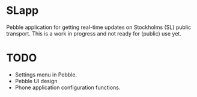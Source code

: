 SLapp
=====
Pebble application for getting real-time updates on Stockholms (SL) public transport. 
This is a work in progress and not ready for (public) use yet.

TODO
=====
* Settings menu in Pebble.
* Pebble UI design
* Phone application configuration functions.
